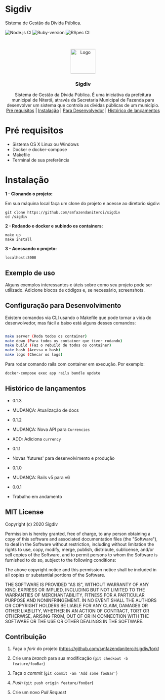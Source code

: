 # Sigdiv
Sistema de Gestão da Dívida Pública.
  
![Node.js CI](https://github.com/smfazendaniteroi/sigdiv/workflows/Node.js%20CI/badge.svg)
![Ruby-version](https://github.com/smfazendaniteroi/sigdiv/workflows/Ruby-version/badge.svg)
![RSpec CI](https://github.com/smfazendaniteroi/sigdiv/workflows/RSpec%20CI/badge.svg)


<!-- PROJECT LOGO -->
<br />
<p align="center">
  <a href="https://github.com/othneildrew/Best-README-Template">
    <img src="https://raw.githubusercontent.com/marviorocha/sigdiv/developer/app/assets/images/sigdiv.png" alt="Logo" width="80" height="80">
  </a>

  <h3 align="center">Sigdiv </h3>

  <p align="center">
   Sistema de Gestão da Dívida Pública. É uma iniciativa da prefeitura municipal de Niterói, através da Secretaria Municipal de Fazenda para desenvolver um sistema que controla as dívidas públicas de um município.
    <br />
     <a href="#pré-requisitos">Pré requisitos</a> |
     <a href="#instalação">Instalação</a> |
     <a href="#configuração-para-desenvolvimento">Para Desenvolvedor</a> |
     <a href="#histórico-de-lançamentos">Histórico de lançamentos</a> 
  </p>
</p>



  

  
 
# Pré requisitos

  
- Sistema OS X Linux ou Windows
- Docker e docker-compose
- Makefile
- Terminal de sua preferência
    

# Instalação
 
 
**1 - Clonando o projeto:**

  

Em sua máquina local faça um clone do projeto e acesse ao diretorio sigdiv:

```  
git clone https://github.com/smfazendaniteroi/sigdiv
cd /sigdiv
```

  

**2 - Rodando o docker e subindo os containers:**

```
make up
make install
```

**3 - Acessando o projeto:**

```
localhost:3000
```
## Exemplo de uso


Alguns exemplos interessantes e úteis sobre como seu projeto pode ser utilizado. Adicione blocos de códigos e, se necessário, screenshots.

  
 

 

## Configuração para Desenvolvimento
<a id="ancora3"></a>
  

Existem comandos via CLI usando o Makefile que pode tornar a vida do desenvolvedor, mas fácil a baixo está alguns desses comandos:
 

  

```sh

make server (Roda todos os container)
make down (Para todos os container que tiver rodando)
make build (Faz o rebuild de todos os container)
make bash (Acessa o bash)
make logs (Checar os logs)


```

Para rodar comando rails com container em execução. Por exemplo:

```sh
docker-compose exec app rails bundle update
```


  

## Histórico de lançamentos
<a id="ancora4"></a>
  

* 0.1.3

* MUDANÇA: Atualização de docs

* 0.1.2

* MUDANÇA: Nova API para `Currencies`

* ADD: Adiciona `currency`

* 0.1.1

* Novas 'futures' para desenvolvimento e produção

* 0.1.0

* MUDANÇA: Rails v5 para v6

* 0.0.1

* Trabalho em andamento

  

## MIT License
<a id="ancora5"></a>
  



Copyright (c) 2020 Sigdiv

Permission is hereby granted, free of charge, to any person obtaining a copy
of this software and associated documentation files (the "Software"), to deal
in the Software without restriction, including without limitation the rights
to use, copy, modify, merge, publish, distribute, sublicense, and/or sell
copies of the Software, and to permit persons to whom the Software is
furnished to do so, subject to the following conditions:

The above copyright notice and this permission notice shall be included in all
copies or substantial portions of the Software.

THE SOFTWARE IS PROVIDED "AS IS", WITHOUT WARRANTY OF ANY KIND, EXPRESS OR
IMPLIED, INCLUDING BUT NOT LIMITED TO THE WARRANTIES OF MERCHANTABILITY,
FITNESS FOR A PARTICULAR PURPOSE AND NONINFRINGEMENT. IN NO EVENT SHALL THE
AUTHORS OR COPYRIGHT HOLDERS BE LIABLE FOR ANY CLAIM, DAMAGES OR OTHER
LIABILITY, WHETHER IN AN ACTION OF CONTRACT, TORT OR OTHERWISE, ARISING FROM,
OUT OF OR IN CONNECTION WITH THE SOFTWARE OR THE USE OR OTHER DEALINGS IN THE
SOFTWARE.

  

## Contribuição

  

1. Faça o _fork_ do projeto (<https://github.com/smfazendaniteroi/sigdiv/fork>)

2. Crie uma _branch_ para sua modificação (`git checkout -b feature/fooBar`)

3. Faça o _commit_ (`git commit -am 'Add some fooBar'`)

4.  _Push_ (`git push origin feature/fooBar`)

5. Crie um novo _Pull Request_

  

[npm-image]: https://img.shields.io/npm/v/datadog-metrics.svg?style=flat-square

[npm-url]: https://npmjs.org/package/datadog-metrics

[npm-downloads]: https://img.shields.io/npm/dm/datadog-metrics.svg?style=flat-square

[travis-image]: https://img.shields.io/travis/dbader/node-datadog-metrics/master.svg?style=flat-square

[travis-url]: https://travis-ci.org/dbader/node-datadog-metrics

[wiki]: https://github.com/seunome/seuprojeto/wiki